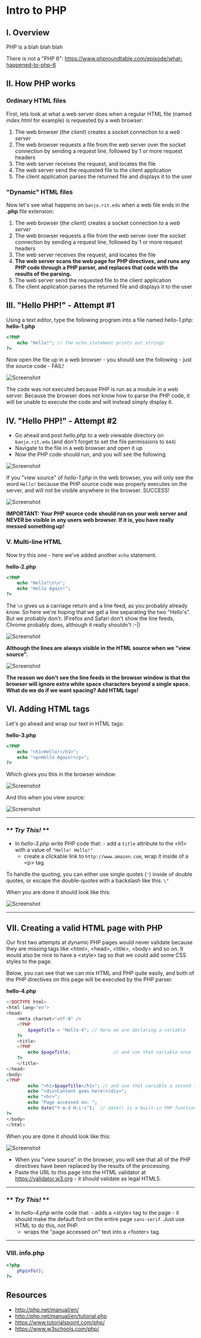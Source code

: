 # Intro to PHP

## I. Overview
PHP is a blah blah blah

There is not a "PHP 6": https://www.phproundtable.com/episode/what-happened-to-php-6

## II. How PHP works

### Ordinary HTML files
First, lets look at what a web server does when a regular HTML file (named *index.html* for example) is requested by a web browser:

1. The web browser (the *client*) creates a socket connection to a *web server*
2. The web browser requests a file from the web server over the socket connection by sending a request line, followed by 1 or more request headers
3. The web server receives the request, and locates the file
4. The web server send the requested file to the client application
5. The client application parses the returned file and displays it to the user 

### "Dynamic" HTML files
Now let's see what happens on `banjo.rit.edu` when a web file ends in the **.php** file extension:

1. The web browser (the *client*) creates a socket connection to a *web server*
2. The web browser requests a file from the web server over the socket connection by sending a request line, followed by 1 or more request headers
3. The web server receives the request, and locates the file
4. **The web server scans the web page for PHP directives, and runs any PHP code through a PHP parser, and replaces that code with the results of the parsing.**
5. The web server send the requested file to the client application
6. The client application parses the returned file and displays it to the user 


## III. "Hello PHP!" - Attempt #1

Using a text editor, type the following program into a file named hello-1.php:
**hello-1.php**
```php
<?PHP
	echo "Hello!"; // the echo statement prints out strings
?>
```

Now open the file up in a web browser - you should see the following - just the source code - FAIL!

![Screenshot](_images/intro-php-1.jpg)

The code was not executed because PHP is run as a module in a web server. 
Because the browser does not know how to parse the PHP code, it will be unable to execute the code and will instead simply display it.


## IV. "Hello PHP!" - Attempt #2
- Go ahead and post *hello.php* to a web viewable directory on `banjo.rit.edu` (and don't forget to set the file permissions to `644`)
- Navigate to the file in a web browser and open it up
- Now the PHP code should run, and you will see the following:

![Screenshot](_images/intro-php-2.jpg)

If you "view source" of *hello-1.php* in the web browser, you will only see the word `Hello!` because the PHP source code was properly executes on the server, and will not be visible anywhere in the browser. SUCCESS!

![Screenshot](_images/intro-php-3.jpg)

**IMPORTANT: Your PHP source code should run on your web server and NEVER be visible in any users web browser. If it is, you have really messed something up!** 


### V. Multi-line HTML

Now try this one - here we've added another `echo` statement.

**hello-2.php**
```php
<?PHP
	echo "Hello!\n\n";
	echo "Hello Again!";
?>
```

The `\n` gives us a carriage return and a line feed, as you probably already know. So here we're hoping that we get a line separating the two "Hello's".
But we probably don't. (Firefox and Safari don't show the line feeds, Chrome probably does, although it really shouldn't :-|)

![Screenshot](_images/intro-php-4.jpg)

**Although the lines are always visible in the HTML source when we "view source".**

![Screenshot](_images/intro-php-5.jpg)

**The reason we don't see the line feeds in the browser window is that the browser will ignore extra white space characters beyond a single space. What do we do if we want spacing? Add HTML tags!**


## VI. Adding HTML tags
Let's go ahead and wrap our text in HTML tags:

**hello-3.php**
```php
<?PHP
	echo "<h1>Hello!</h1>";
	echo "<p>Hello Again!</p>";
?>
```

Which gives you this in the browser window:

![Screenshot](_images/intro-php-6.jpg)

And this when you view source:

![Screenshot](_images/intro-php-7.jpg)

<hr>

### ** *Try This!* **
- In *hello-3.php* write PHP code that:
		- add a `title` attribute to the &lt;h1> with a value of `"Hello! Hello!"`
    - create a clickable link to `http://www.amazon.com`, wrap it inside of a &lt;p> tag.
    
To handle the quoting, you can either use single quotes (`'`) inside of double quotes, or escape the double-quotes with a backslash like this: `\"`

When you are done it should look like this:

![Screenshot](_images/intro-php-8.jpg)

<hr>

## VII. Creating a valid HTML page with PHP

Our first two attempts at dynamic PHP pages would never validate because they are missing tags like &lt;html>, &lt;head>, &lt;title>, &lt;body> and so on. It would also be nice to have a &lt;style> tag so that we could add some CSS styles to the page. 

Below, you can see that we can mix HTML and PHP quite easily, and both of the PHP directives on this page will be executed by the PHP parser.

**hello-4.php**
```php
<!DOCTYPE html>
<html lang="en">
<head>
	<meta charset="utf-8" />
	<?PHP
		$pageTitle = "Hello-4"; // here we are declaring a variable
	?>
	<title>
	<?PHP
		echo $pageTitle; 				// and use that variable once
	?>
	</title>
</head>
<body>
<?PHP
		echo "<h1>$pageTitle</h1>"; // and use that variable a second time
		echo "<div>Content goes here!</div>";
		echo "<hr>";
		echo "Page accessed on: ";
		echo date("Y-m-d H:i:s");  // date() is a built-in PHP function
?>
</body>
</html>
```

When you are done it should look like this:

![Screenshot](_images/intro-php-9.jpg)

- When you "view source" in the browser, you will see that all of the PHP directives have been replaced by the results of the processing.
- Paste the URL to this page into the HTML validator at  https://validator.w3.org - it should validate as legal HTML5.


<hr>

### ** *Try This!* **
- In *hello-4.php* write code that:
		- adds a &lt;style> tag to the page - it should make the default font on the entire page `sans-serif`. Just use HTML to do this, not PHP.
    - wraps the "page accessed on" text into a &lt;footer> tag.

<hr>


### VIII. info.php

```php
<?php 
	phpinfo(); 
?>
```

## Resources
- http://php.net/manual/en/
- http://php.net/manual/en/tutorial.php
- https://www.tutorialspoint.com/php/
- https://www.w3schools.com/php/
